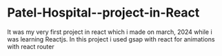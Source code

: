 # Patel-Hospital--project-in-React
It was my very first project in react which i made on march, 2024 while i was learning Reactjs. In this project i used gsap with react for animations with react router 

